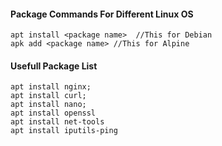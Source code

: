 #### Package Commands For Different Linux OS
```
apt install <package name>  //This for Debian
apk add <package name> //This for Alpine
```

#### Usefull Package List
```
apt install nginx;
apt install curl;
apt install nano;
apt install openssl  
apt install net-tools
apt install iputils-ping

```
